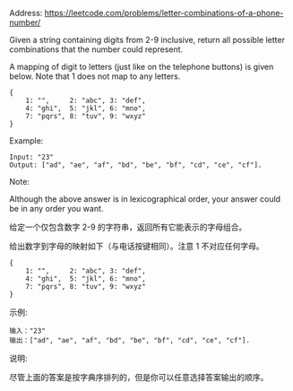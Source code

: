 Address: https://leetcode.com/problems/letter-combinations-of-a-phone-number/


Given a string containing digits from 2-9 inclusive, return all possible letter combinations that the number could represent.

A mapping of digit to letters (just like on the telephone buttons) is given below. Note that 1 does not map to any letters.
```
{
    1: "",     2: "abc", 3: "def", 
    4: "ghi",  5: "jkl", 6: "mno", 
    7: "pqrs", 8: "tuv", 9: "wxyz"
}
```

Example:
```
Input: "23"
Output: ["ad", "ae", "af", "bd", "be", "bf", "cd", "ce", "cf"].
```

Note:

Although the above answer is in lexicographical order, your answer could be in any order you want.



给定一个仅包含数字 2-9 的字符串，返回所有它能表示的字母组合。

给出数字到字母的映射如下（与电话按键相同）。注意 1 不对应任何字母。
```
{
    1: "",     2: "abc", 3: "def", 
    4: "ghi",  5: "jkl", 6: "mno", 
    7: "pqrs", 8: "tuv", 9: "wxyz"
}
```


示例:
```
输入："23"
输出：["ad", "ae", "af", "bd", "be", "bf", "cd", "ce", "cf"].
```
说明:

尽管上面的答案是按字典序排列的，但是你可以任意选择答案输出的顺序。

